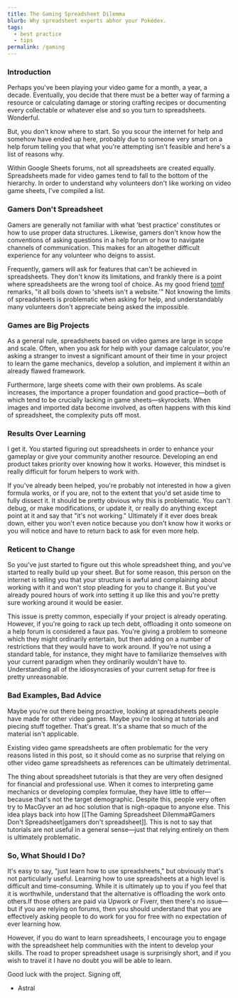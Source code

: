 ```yaml
---
title: The Gaming Spreadsheet Dilemma
blurb: Why spreadsheet experts abhor your Pokédex.
tags:
  - best practice
  - tips
permalink: /gaming
---
```

### Introduction

Perhaps you've been playing your video game for a month, a year, a decade. Eventually, you decide that there must be a better way of farming a resource or calculating damage or storing crafting recipes or documenting every collectable or whatever else and so you turn to spreadsheets. Wonderful.

But, you don't know where to start. So you scour the internet for help and somehow have ended up here, probably due to someone very smart on a help forum telling you that what you're attempting isn't feasible and here's a list of reasons why.

Within Google Sheets forums, not all spreadsheets are created equally. Spreadsheets made for video games tend to fall to the bottom of the hierarchy. In order to understand why volunteers don't like working on video game sheets, I've compiled a list.

### Gamers Don't Spreadsheet

Gamers are generally not familiar with what 'best practice' constitutes or how to use proper data structures. Likewise, gamers don't know how the conventions of asking questions in a help forum or how to navigate channels of communication. This makes for an altogether difficult experience for any volunteer who deigns to assist.

Frequently, gamers will ask for features that can't be achieved in spreadsheets. They don't know its limitations, and frankly there *is* a point where spreadsheets are the wrong tool of choice. As my good friend [tomf](https://www.reddit.com/user/6745408/) remarks, "it all boils down to 'sheets isn't a website.'" Not knowing the limits of spreadsheets is problematic when asking for help, and understandably many volunteers don't appreciate being asked the impossible.

### Games are Big Projects

As a general rule, spreadsheets based on video games are large in scope and scale. Often, when you ask for help with your damage calculator, you're asking a stranger to invest a significant amount of their time in your project to learn the game mechanics, develop a solution, and implement it within an already flawed framework.

Furthermore, large sheets come with their own problems. As scale increases, the importance a proper foundation and good practice—both of which tend to be crucially lacking in game sheets—skyrockets. When images and imported data become involved, as often happens with this kind of spreadsheet, the complexity puts off most.

### Results Over Learning

I get it. You started figuring out spreadsheets in order to enhance your gameplay or give your community another resource. Developing an end product takes priority over knowing how it works. However, this mindset is really difficult for forum helpers to work with.

If you've already been helped, you're probably not interested in how a given formula works, or if you are, not to the extent that you'd set aside time to fully dissect it. It should be pretty obvious why this is problematic. You can't debug, or make modifications, or update it, or really do anything except point at it and say that "it's not working." Ultimately if it ever does break down, either you won't even notice because you don't know how it works or you will notice and have to return back to ask for even more help.

### Reticent to Change

So you've just started to figure out this whole spreadsheet thing, and you've started to really build up your sheet. But for some reason, this person on the internet is telling you that your structure is awful and complaining about working with it and won't stop pleading for you to change it. But you've already poured hours of work into setting it up like this and you're pretty sure working around it would be easier.

This issue is pretty common, especially if your project is already operating. However, if you're going to rack up tech debt, offloading it onto someone on a help forum is considered a faux pas. You're giving a problem to someone which they might ordinarily entertain, but then adding on a number of restrictions that they would have to work around. If you're not using a standard table, for instance, they might have to familiarize themselves with your current paradigm when they ordinarily wouldn't have to. Understanding all of the idiosyncrasies of your current setup for free is pretty unreasonable.

### Bad Examples, Bad Advice

Maybe you're out there being proactive, looking at spreadsheets people have made for other video games. Maybe you're looking at tutorials and piecing stuff together. That's great. It's a shame that so much of the material isn't applicable.

Existing video game spreadsheets are often problematic for the very reasons listed in this post, so it should come as no surprise that relying on other video game spreadsheets as references can be ultimately detrimental.

The thing about spreadsheet tutorials is that they are very often designed for financial and professional use. When it comes to interpreting game mechanics or developing complex formulae, they have little to offer—because that's not the target demographic. Despite this, people very often try to MacGyver an ad hoc solution that is nigh-opaque to anyone else. This idea plays back into how [[The Gaming Spreadsheet Dilemma#Gamers Don't Spreadsheet|gamers don't spreadsheet]]. This is not to say that tutorials are not useful in a general sense—just that relying entirely on them is ultimately problematic.

### So, What Should I Do?

It's easy to say, "just learn how to use spreadsheets," but obviously that's not particularly useful. Learning how to use spreadsheets at a high level is difficult and time-consuming. While it is ultimately up to you if you feel that it is worthwhile, understand that the alternative is offloading the work onto others.If those others are paid via Upwork or Fiverr, then there's no issue—but if you are relying on forums, then you should understand that you are effectively asking people to do work for you for free with no expectation of ever learning how.

However, if you do want to learn spreadsheets, I encourage you to engage with the spreadsheet help communities with the intent to develop your skills. The road to proper spreadsheet usage is surprisingly short, and if you wish to travel it I have no doubt you will be able to learn.

Good luck with the project. Signing off,
- Astral